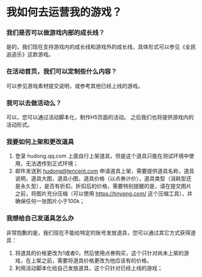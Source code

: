 # 我如何去运营我的游戏？

### 我们是否可以做游戏内部的成长线？
是的，我们现在支持游戏内的成长线和游戏外的成长线，具体形式可以参见《全民追追乐》这款游戏。

### 在活动首页，我们可以定制些什么内容？
可以参见游戏素材提交说明，或参考其他已经上线的游戏。

### 我可以去做活动么？
可以，您可以通过活动脚本化，制作H5页面的活动。
之后我们也将提供游戏内的活动形式。

### 我要如何上架和更改道具

1. 登录 hudong.qq.com 上面自行上架道具，但是这个道具只能在测试环境中使用，无法透传到正式环境；
2. 邮件发送到 hudong@tencent.com 申请道具上架，需要提供道具名称，道具说明，道具大图，道具小图，道具价格（以点券计价），道具类型（消耗型还是永久型），是否有折扣，折扣后的价格，需要特别提醒的是，请在提交图片之前，将图片充分压缩（可以使用 https://tinypng.com/ 这个压缩工具），并确保任何一张图片小于100k；

### 我想给自己发道具怎么办
非常抱歉的是，我们现在不能给特定的账号发放道具，您可以通过其它方式获得道具：

1. 将道具的价格更改为1或者0，然后使用点券购买，这个只针对尚未上架的游戏，在上架之前，需要将道具价格更改为他应该有的价格。
2. 利用活动脚本化给自己发放道具，这个只针对已经上线的游戏；